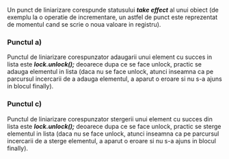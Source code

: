   Un punct de liniarizare corespunde statusului ***take effect*** al unui obiect (de exemplu la o operatie de incrementare, un astfel de punct este reprezentat de momentul 
cand se scrie o noua valoare in registru).

### Punctul a)
Punctul de liniarizare corespunzator adaugarii unui element cu succes in lista este ***lock.unlock();*** deoarece dupa ce se face unlock, practic se adauga elementul in lista
(daca nu se face unlock, atunci inseamna ca pe parcursul incercarii de a adauga elementul, a aparut o eroare si nu s-a ajuns in blocul finally).
<br/>

### Punctul c)
Punctul de liniarizare corespunzator stergerii unui element cu succes din lista este ***lock.unlock();*** deoarece dupa ce se face unlock, practic se sterge elementul in lista 
(daca nu se face unlock, atunci inseamna ca pe parcursul incercarii de a sterge elementul, a aparut o eroare si nu s-a ajuns in blocul finally).
<br/>
